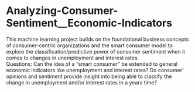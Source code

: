 # Analyzing-Consumer-Sentiment__Economic-Indicators

This machine learning project builds on the foundational business concepts of consumer-centric organizations and the smart consumer model to explore the classification/predictive power of consumer sentiment when it comes to changes in unemployment and interest rates.   
Questions: 
Can the idea of a “smart consumer” be extended to general economic indicators like unemployment and interest rates?
Do consumer’ opinions and sentiment provide insight into being able to classify the change in unemployment and/or interest rates in a years time?
